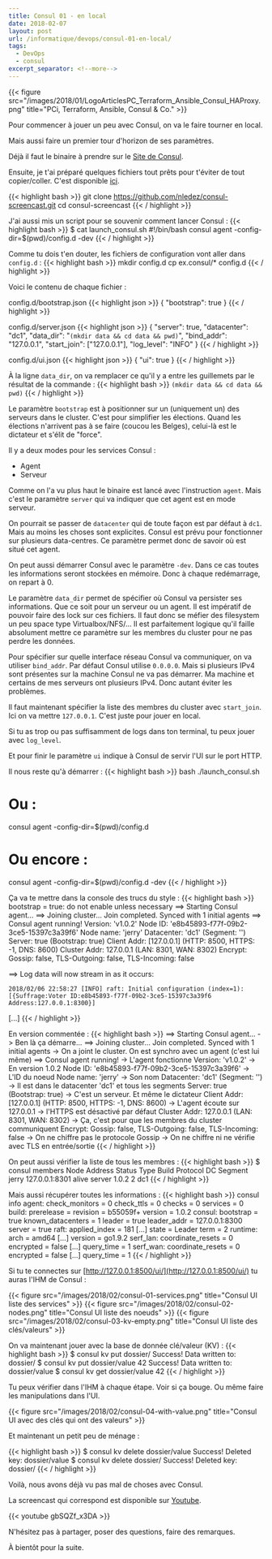 ```yaml
---
title: Consul 01 - en local
date: 2018-02-07
layout: post
url: /informatique/devops/consul-01-en-local/
tags:
  - DevOps
  - consul
excerpt_separator: <!--more-->
---
```

{{< figure src="/images/2018/01/LogoArticlesPC_Terraform_Ansible_Consul_HAProxy.png" title="PCi, Terraform, Ansible, Consul & Co." >}}

Pour commencer à jouer un peu avec Consul, on va le faire tourner en local.

Mais aussi faire un premier tour d'horizon de ses paramètres.

<!--more-->

Déjà il faut le binaire à prendre sur le [Site de Consul](https://www.consul.io/downloads.html).

Ensuite, je t'ai préparé quelques fichiers tout prêts pour t'éviter de tout copier/coller. C'est disponible [ici](https://github.com/nledez/consul-screencast).

{{< highlight bash >}}
git clone https://github.com/nledez/consul-screencast.git
cd consul-screencast
{{< / highlight >}}

J'ai aussi mis un script pour se souvenir comment lancer Consul :
{{< highlight bash >}}
$ cat launch_consul.sh
#!/bin/bash
consul agent -config-dir=$(pwd)/config.d -dev
{{< / highlight >}}

Comme tu dois t'en douter, les fichiers de configuration vont aller dans `config.d` :
{{< highlight bash >}}
mkdir config.d
cp ex.consul/* config.d
{{< / highlight >}}

Voici le contenu de chaque fichier :

config.d/bootstrap.json
{{< highlight json >}}
{
    "bootstrap": true
}
{{< / highlight >}}

config.d/server.json
{{< highlight json >}}
{
    "server": true,
    "datacenter": "dc1",
    "data_dir": "`(mkdir data && cd data && pwd)`",
    "bind_addr": "127.0.0.1",
    "start_join": ["127.0.0.1"],
    "log_level": "INFO"
}
{{< / highlight >}}

config.d/ui.json
{{< highlight json >}}
{
    "ui": true
}
{{< / highlight >}}

À la ligne `data_dir`, on va remplacer ce qu'il y a entre les guillemets par le résultat de la commande :
{{< highlight bash >}}
`(mkdir data && cd data && pwd)`
{{< / highlight >}}

Le paramètre `bootstrap` est à positionner sur un (uniquement un) des serveurs dans le cluster. C'est pour simplifier les élections. Quand les élections n'arrivent pas à se faire (coucou les Belges), celui-là est le dictateur et s'élit de "force".

Il y a deux modes pour les services Consul :

 * Agent
 * Serveur

Comme on l'a vu plus haut le binaire est lancé avec l'instruction `agent`. Mais c'est le paramètre `server` qui va indiquer que cet agent est en mode serveur.

On pourrait se passer de `datacenter` qui de toute façon est par défaut à `dc1`. Mais au moins les choses sont explicites. Consul est prévu pour fonctionner sur plusieurs data-centres. Ce paramètre permet donc de savoir où est situé cet agent.

On peut aussi démarrer Consul avec le paramètre `-dev`. Dans ce cas toutes les informations seront stockées en mémoire. Donc à chaque redémarrage, on repart à 0.

Le paramètre `data_dir` permet de spécifier où Consul va persister ses informations. Que ce soit pour un serveur ou un agent. Il est impératif de pouvoir faire des lock sur ces fichiers. Il faut donc se méfier des filesystem un peu space type Virtualbox/NFS/... Il est parfaitement logique qu'il faille absolument mettre ce paramètre sur les membres du cluster pour ne pas perdre les données.

Pour spécifier sur quelle interface réseau Consul va communiquer, on va utiliser `bind_addr`. Par défaut Consul utilise `0.0.0.0`. Mais si plusieurs IPv4 sont présentes sur la machine Consul ne va pas démarrer. Ma machine et certains de mes serveurs ont plusieurs IPv4. Donc autant éviter les problèmes.

Il faut maintenant spécifier la liste des membres du cluster avec `start_join`. Ici on va mettre `127.0.0.1`. C'est juste pour jouer en local.

Si tu as trop ou pas suffisamment de logs dans ton terminal, tu peux jouer avec `log_level`.

Et pour finir le paramètre `ui` indique à Consul de servir l'UI sur le port HTTP.

Il nous reste qu'à démarrer :
{{< highlight bash >}}
bash ./launch_consul.sh
# Ou :
consul agent -config-dir=$(pwd)/config.d
# Ou encore :
consul agent -config-dir=$(pwd)/config.d -dev
{{< / highlight >}}

Ça va te mettre dans la console des trucs du style :
{{< highlight bash >}}
bootstrap = true: do not enable unless necessary
==> Starting Consul agent...
==> Joining cluster...
    Join completed. Synced with 1 initial agents
==> Consul agent running!
           Version: 'v1.0.2'
           Node ID: 'e8b45893-f77f-09b2-3ce5-15397c3a39f6'
         Node name: 'jerry'
        Datacenter: 'dc1' (Segment: '<all>')
            Server: true (Bootstrap: true)
       Client Addr: [127.0.0.1] (HTTP: 8500, HTTPS: -1, DNS: 8600)
      Cluster Addr: 127.0.0.1 (LAN: 8301, WAN: 8302)
           Encrypt: Gossip: false, TLS-Outgoing: false, TLS-Incoming: false

==> Log data will now stream in as it occurs:

    2018/02/06 22:58:27 [INFO] raft: Initial configuration (index=1): [{Suffrage:Voter ID:e8b45893-f77f-09b2-3ce5-15397c3a39f6 Address:127.0.0.1:8300}]
[...]
{{< / highlight >}}

En version commentée :
{{< highlight bash >}}
==> Starting Consul agent... -> Ben là ça démarre...
==> Joining cluster...
    Join completed. Synced with 1 initial agents -> On a joint le cluster. On est synchro avec un agent (c'est lui même)
==> Consul agent running! -> L'agent fonctionne
           Version: 'v1.0.2' -> En version 1.0.2
           Node ID: 'e8b45893-f77f-09b2-3ce5-15397c3a39f6' -> L'ID du noeud
         Node name: 'jerry' -> Son nom
        Datacenter: 'dc1' (Segment: '<all>') -> Il est dans le datacenter 'dc1' et tous les segments
            Server: true (Bootstrap: true) -> C'est un serveur. Et même le dictateur
       Client Addr: [127.0.0.1] (HTTP: 8500, HTTPS: -1, DNS: 8600) -> L'agent écoute sur 127.0.0.1
                                                                   -> l'HTTPS est désactivé par défaut
      Cluster Addr: 127.0.0.1 (LAN: 8301, WAN: 8302) -> Ça, c'est pour que les membres du cluster communiquent
           Encrypt: Gossip: false, TLS-Outgoing: false, TLS-Incoming: false
            -> On ne chiffre pas le protocole Gossip
            -> On ne chiffre ni ne vérifie avec TLS en entrée/sortie
{{< / highlight >}}

On peut aussi vérifier la liste de tous les membres :
{{< highlight bash >}}
$ consul members
Node   Address         Status  Type    Build  Protocol  DC   Segment
jerry  127.0.0.1:8301  alive   server  1.0.2  2         dc1  <all>
{{< / highlight >}}

Mais aussi récupérer toutes les informations :
{{< highlight bash >}}
consul info
agent:
	check_monitors = 0
	check_ttls = 0
	checks = 0
	services = 0
build:
	prerelease =
	revision = b55059f+
	version = 1.0.2
consul:
	bootstrap = true
	known_datacenters = 1
	leader = true
	leader_addr = 127.0.0.1:8300
	server = true
raft:
	applied_index = 181
	[...]
	state = Leader
	term = 2
runtime:
	arch = amd64
	[...]
	version = go1.9.2
serf_lan:
	coordinate_resets = 0
	encrypted = false
	[...]
	query_time = 1
serf_wan:
	coordinate_resets = 0
	encrypted = false
	[...]
	query_time = 1
{{< / highlight >}}

Si tu te connectes sur [http://127.0.0.1:8500/ui/](http://127.0.0.1:8500/ui/) tu auras l'IHM de Consul :

{{< figure src="/images/2018/02/consul-01-services.png" title="Consul UI liste des services" >}}
{{< figure src="/images/2018/02/consul-02-nodes.png" title="Consul UI liste des noeuds" >}}
{{< figure src="/images/2018/02/consul-03-kv-empty.png" title="Consul UI liste des clés/valeurs" >}}

On va maintenant jouer avec la base de donnée clé/valeur (KV) :
{{< highlight bash >}}
$ consul kv put dossier/
Success! Data written to: dossier/
$ consul kv put dossier/value 42
Success! Data written to: dossier/value
$ consul kv get dossier/value
42
{{< / highlight >}}

Tu peux vérifier dans l'IHM à chaque étape. Voir si ça bouge. Ou même faire les manipulations dans l'UI.

{{< figure src="/images/2018/02/consul-04-with-value.png" title="Consul UI avec des clés qui ont des valeurs" >}}

Et maintenant un petit peu de ménage :

{{< highlight bash >}}
$ consul kv delete dossier/value
Success! Deleted key: dossier/value
$ consul kv delete dossier/
Success! Deleted key: dossier/
{{< / highlight >}}

Voilà, nous avons déjà vu pas mal de choses avec Consul.

La screencast qui correspond est disponible sur [Youtube](https://youtu.be/gbSQZf_x3DA).

{{< youtube gbSQZf_x3DA >}}

N'hésitez pas à partager, poser des questions, faire des remarques.

À bientôt pour la suite.
